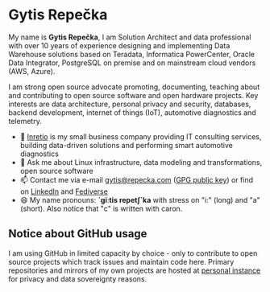# Gytis Repečka

My name is **Gytis Repečka**, I am Solution Architect and data professional with over 10 years of experience designing and implementing Data Warehouse solutions based on Teradata, Informatica PowerCenter, Oracle Data Integrator, PostgreSQL on premise and on mainstream cloud vendors (AWS, Azure).

I am strong open source advocate promoting, documenting, teaching about and contributing to open source software and open hardware projects. Key interests are data architecture, personal privacy and security, databases, backend development, internet of things (IoT), automotive diagnostics and telemetry.

- 🔭 [Inretio](https://inretio.eu/) is my small business company providing IT consulting services, building data-driven solutions and performing smart automotive diagnostics
- 💬 Ask me about Linux infrastructure, data modeling and transformations, open source software
- 📫 Contact me via e-mail gytis@repecka.com ([GPG public key](https://source.gyt.is/gytisrepecka/keys/src/branch/master/gytis_repecka_com_public.asc)) or find on [LinkedIn](https://www.linkedin.com/in/gytisrepecka/) and [Fediverse](https://social.gyt.is/users/gytisrepecka)
- 😄 My name pronouns: **´giːtis repetʃ´ka** with stress on "i:" (long) and "a" (short). Also notice that "c" is written with caron.

## Notice about GitHub usage

I am using GitHub in limited capacity by choice - only to contribute to open source projects which track issues and maintain code here. Primary repositories and mirrors of my own projects are hosted at [personal instance](https://source.gyt.is/) for privacy and data sovereignty reasons.
